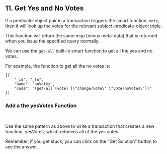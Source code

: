 ## 11. Get Yes and No Votes

If a predicate-object pair in a transaction triggers the smart function, `vote`, then it will look up the votes for the relevant subject-predicate-object triple. 

This function will return the same map (minus meta-data) that is returned when you issue the specified query normally. 

We can use the `get-all` built-in smart function to get all the yes and no votes. 

For example, the function to get all the no votes is:

```
[{
    "_id": "_fn",
    "name": "noVotes",
    "code": "(get-all (vote) [\"change/vote\" \"vote/noVotes\"])"
}]
```

<div class="challenge">
<h3>Add a the yesVotes Function</h3>
<br/>
<p>Use the same pattern as above to write a transaction that creates a new function, yesVotes, which retrieves all of the yes votes. </p>
<p>Remember, if you get stuck, you can click on the "Get Solution" button to see the answer.</p>
</div>
<br/>
<br/>

